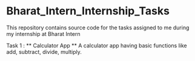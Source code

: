 # Bharat_Intern_Internship_Tasks
This repository contains source code for the tasks assigned to me during my internship at Bharat Intern

Task 1 : ** Calculator App **
A calculator app having basic functions like add, subtract, divide, multiply.
